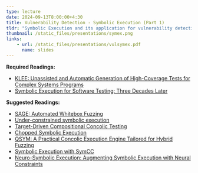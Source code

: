 ```yaml
---
type: lecture
date: 2024-09-13T8:00:00+4:30
title: Vulnerability Detection - Symbolic Execution (Part 1)
tldr: "Symbolic Execution and its application for vulnerability detection."
thumbnail: /static_files/presentations/symex.png
links:
    - url: /static_files/presentations/vulsymex.pdf
      name: slides
---
```

**Required Readings:**
- [KLEE: Unassisted and Automatic Generation of High-Coverage Tests for Complex Systems Programs](https://llvm.org/pubs/2008-12-OSDI-KLEE.pdf)
- [Symbolic Execution for Software Testing: Three Decades Later](https://people.eecs.berkeley.edu/~ksen/papers/cacm13.pdf)

**Suggested Readings:**
- [SAGE: Automated Whitebox Fuzzing](https://patricegodefroid.github.io/public_psfiles/ndss2008.pdf)
- [Under-constrained symbolic execution](https://cseweb.ucsd.edu/~dstefan/cse291-winter18/papers/ucklee.pdf)
- [Target-Driven Compositional Concolic Testing](http://swtv.kaist.ac.kr/publications/fse2019-focal.pdf)
- [Chopped Symbolic Execution](https://srg.doc.ic.ac.uk/files/papers/chopper-icse-18.pdf)
- [QSYM: A Practical Concolic Execution Engine Tailored for Hybrid Fuzzing](https://www.usenix.org/system/files/conference/usenixsecurity18/sec18-yun.pdf)
- [Symbolic Execution with SymCC](https://www.usenix.org/system/files/sec20-poeplau.pdf)
- [Neuro-Symbolic Execution: Augmenting Symbolic Execution with Neural Constraints](https://www.ndss-symposium.org/wp-content/uploads/2019/02/ndss2019_11-3_Shiqi_paper.pdf)